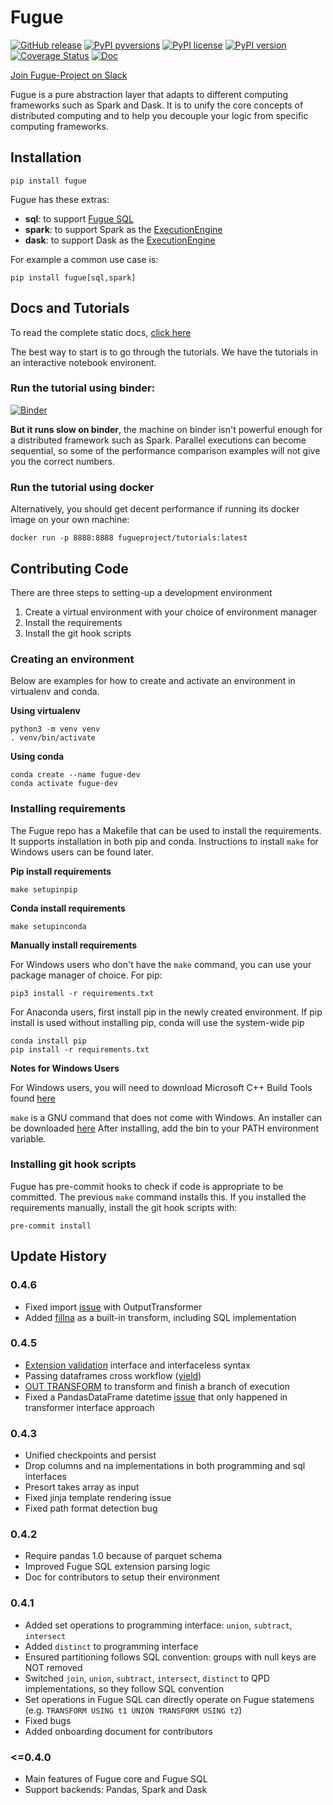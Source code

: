 # Fugue

[![GitHub release](https://img.shields.io/github/release/fugue-project/fugue.svg)](https://GitHub.com/fugue-project/fugue)
[![PyPI pyversions](https://img.shields.io/pypi/pyversions/fugue.svg)](https://pypi.python.org/pypi/fugue/)
[![PyPI license](https://img.shields.io/pypi/l/fugue.svg)](https://pypi.python.org/pypi/fugue/)
[![PyPI version](https://badge.fury.io/py/fugue.svg)](https://pypi.python.org/pypi/fugue/)
[![Coverage Status](https://coveralls.io/repos/github/fugue-project/fugue/badge.svg)](https://coveralls.io/github/fugue-project/fugue)
[![Doc](https://readthedocs.org/projects/fugue/badge)](https://fugue.readthedocs.org)

[Join Fugue-Project on Slack](https://join.slack.com/t/fugue-project/shared_invite/zt-he6tcazr-OCkj2GEv~J9UYoZT3FPM4g)

Fugue is a pure abstraction layer that adapts to different computing frameworks
such as Spark and Dask. It is to unify the core concepts of distributed computing and
to help you decouple your logic from specific computing frameworks.

## Installation
```
pip install fugue
```

Fugue has these extras:
* **sql**: to support [Fugue SQL](https://fugue-tutorials.readthedocs.io/en/latest/tutorials/sql.html)
* **spark**: to support Spark as the [ExecutionEngine](https://fugue-tutorials.readthedocs.io/en/latest/tutorials/execution_engine.html)
* **dask**: to support Dask as the [ExecutionEngine](https://fugue-tutorials.readthedocs.io/en/latest/tutorials/execution_engine.html)

For example a common use case is:
```
pip install fugue[sql,spark]
```


## Docs and Tutorials

To read the complete static docs, [click here](https://fugue.readthedocs.org)

The best way to start is to go through the tutorials. We have the tutorials in an interactive notebook environent.

### Run the tutorial using binder:
[![Binder](https://mybinder.org/badge_logo.svg)](https://mybinder.org/v2/gh/fugue-project/tutorials/master)

**But it runs slow on binder**, the machine on binder isn't powerful enough for
a distributed framework such as Spark. Parallel executions can become sequential, so some of the
performance comparison examples will not give you the correct numbers.

### Run the tutorial using docker

Alternatively, you should get decent performance if running its docker image on your own machine:

```
docker run -p 8888:8888 fugueproject/tutorials:latest
```

## Contributing Code

There are three steps to setting-up a development environment
1. Create a virtual environment with your choice of environment manager
2. Install the requirements
3. Install the git hook scripts

### Creating an environment

Below are examples for how to create and activate an environment in virtualenv and conda.

**Using virtualenv**
```
python3 -m venv venv
. venv/bin/activate

```

**Using conda**
```
conda create --name fugue-dev
conda activate fugue-dev
```

### Installing requirements

The Fugue repo has a Makefile that can be used to install the requirements. It supports installation in both
pip and conda. Instructions to install `make` for Windows users can be found later.

**Pip install requirements**
```
make setupinpip
```

**Conda install requirements**

```
make setupinconda
```

**Manually install requirements**

For Windows users who don't have the `make` command, you can use your package manager of choice. For pip:

```
pip3 install -r requirements.txt
```

For Anaconda users, first install pip in the newly created environment. If pip install is used without installing pip, conda will use
the system-wide pip

```
conda install pip
pip install -r requirements.txt
```

**Notes for Windows Users**

For Windows users, you will need to download Microsoft C++ Build Tools found [here](https://visualstudio.microsoft.com/visual-cpp-build-tools/)

`make` is a GNU command that does not come with Windows. An installer can be downloaded [here](http://gnuwin32.sourceforge.net/packages/make.htm)
After installing, add the bin to your PATH environment variable.

### Installing git hook scripts

Fugue has pre-commit hooks to check if code is appropriate to be committed. The previous `make` command installs this.
If you installed the requirements manually, install the git hook scripts with:
```
pre-commit install
```


## Update History

### 0.4.6

* Fixed import [issue](https://github.com/fugue-project/fugue/issues/99) with OutputTransformer
* Added [fillna](https://github.com/fugue-project/fugue/issues/95) as a built-in transform, including SQL implementation

### 0.4.5

* [Extension validation](https://github.com/fugue-project/fugue/issues/81) interface and interfaceless syntax
* Passing dataframes cross workflow ([yield](https://github.com/fugue-project/fugue/pull/94))
* [OUT TRANSFORM](https://github.com/fugue-project/fugue/issues/82) to transform and finish a branch of execution
* Fixed a PandasDataFrame datetime [issue](https://github.com/fugue-project/triad/issues/59) that only happened in transformer interface approach

### 0.4.3

* Unified checkpoints and persist
* Drop columns and na implementations in both programming and sql interfaces
* Presort takes array as input
* Fixed jinja template rendering issue
* Fixed path format detection bug

### 0.4.2

* Require pandas 1.0 because of parquet schema
* Improved Fugue SQL extension parsing logic
* Doc for contributors to setup their environment

### 0.4.1

* Added set operations to programming interface: `union`, `subtract`, `intersect`
* Added `distinct` to programming interface
* Ensured partitioning follows SQL convention: groups with null keys are NOT removed
* Switched `join`, `union`, `subtract`, `intersect`, `distinct` to QPD implementations, so they follow SQL convention
* Set operations in Fugue SQL can directly operate on Fugue statemens (e.g. `TRANSFORM USING t1 UNION TRANSFORM USING t2`)
* Fixed bugs
* Added onboarding document for contributors

### <=0.4.0

* Main features of Fugue core and Fugue SQL
* Support backends: Pandas, Spark and Dask
